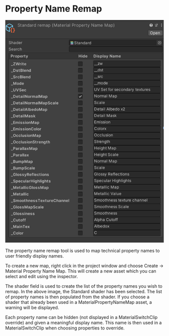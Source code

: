 # Property Name Remap 

![](images/property-name-remap.png)

The property name remap tool is used to map technical property names to user friendly display names.

To create a new map, right click in the project window and choose Create -> Material Property Name Map.
This will create a new asset which you can select and edit using the inspector.

The shader field is used to create the list of the property names you wish to remap. In the above image,
the Standard shader has been selected. The list of property names is then populated from the shader. If you choose
a shader that already been used in a MaterialPropertyNameMap asset, a warning will be displayed.

Each property name can be hidden (not displayed in a MaterialSwitchClip override) and given a meaningful display name. This name is then used in a MaterialSwitchClip when choosing properties to override.

 




